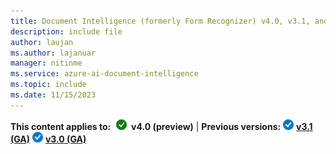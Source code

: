 ```yaml
---
title: Document Intelligence (formerly Form Recognizer) v4.0, v3.1, and v3.0 content
description: include file
author: laujan
ms.author: lajanuar
manager: nitinme
ms.service: azure-ai-document-intelligence
ms.topic: include
ms.date: 11/15/2023
---
```


**This content applies to:**![checkmark](../media/yes-icon.png) **v4.0 (preview)** | **Previous versions:** ![blue-checkmark](../media/blue-yes-icon.png) [**v3.1 (GA)**](?view=doc-intel-3.1.0&preserve-view=tru) ![blue-checkmark](../media/blue-yes-icon.png) [**v3.0 (GA)**](?view=doc-intel-3.0.0&preserve-view=tru) 